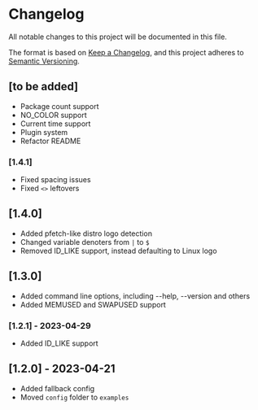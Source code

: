 # Changelog

All notable changes to this project will be documented in this file.

The format is based on [Keep a Changelog](https://keepachangelog.com/en/1.0.0/),
and this project adheres to [Semantic Versioning](https://semver.org/spec/v2.0.0.html).

## [to be added]
* Package count support
* NO\_COLOR support
* Current time support
* Plugin system
* Refactor README

### [1.4.1]
* Fixed spacing issues
* Fixed `<>` leftovers

## [1.4.0]
* Added pfetch-like distro logo detection
* Changed variable denoters from `|` to `$`
* Removed ID\_LIKE support, instead defaulting to Linux logo

## [1.3.0]
* Added command line options, including --help, --version and others
* Added MEMUSED and SWAPUSED support

###  [1.2.1] - 2023-04-29
* Added ID\_LIKE support

##  [1.2.0] - 2023-04-21
* Added fallback config
* Moved `config` folder to `examples`
